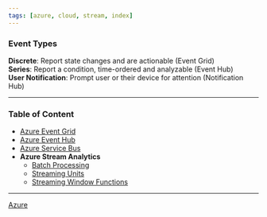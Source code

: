 ```yaml
---
tags: [azure, cloud, stream, index]
---
```


### Event Types

**Discrete**: Report state changes and are actionable (Event Grid)  
**Series**: Report a condition, time-ordered and analyzable (Event Hub)  
**User Notification**: Prompt user or their device for attention (Notification Hub)

---

### Table of Content

* [Azure Event Grid](Azure%20Event%20Grid.md)
* [Azure Event Hub](Azure%20Event%20Hub.md)
* [Azure Service Bus](Azure%20Service%20Bus.md)
* **Azure Stream Analytics**
	* [Batch Processing](Batch%20Processing.md)
	* [Streaming Units](Streaming%20Units.md)
	* [Streaming Window Functions](Streaming%20Window%20Functions.md)

---

[Azure](../Azure.md)
